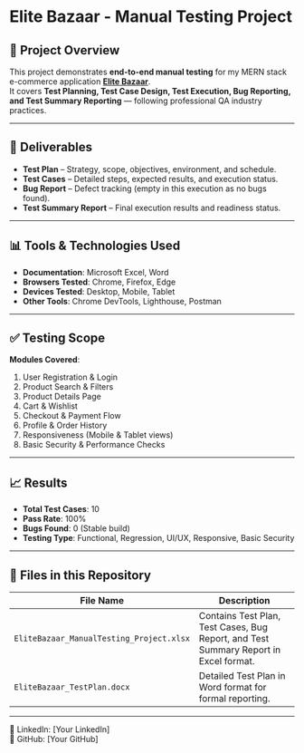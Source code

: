 # Elite Bazaar - Manual Testing Project

## 📌 Project Overview
This project demonstrates **end-to-end manual testing** for my MERN stack e-commerce application **[Elite Bazaar](https://elite-bazaar-front.vercel.app/)**.  
It covers **Test Planning, Test Case Design, Test Execution, Bug Reporting, and Test Summary Reporting** — following professional QA industry practices.

---

## 📂 Deliverables
- **Test Plan** – Strategy, scope, objectives, environment, and schedule.
- **Test Cases** – Detailed steps, expected results, and execution status.
- **Bug Report** – Defect tracking (empty in this execution as no bugs found).
- **Test Summary Report** – Final execution results and readiness status.

---

## 📊 Tools & Technologies Used
- **Documentation**: Microsoft Excel, Word
- **Browsers Tested**: Chrome, Firefox, Edge
- **Devices Tested**: Desktop, Mobile, Tablet
- **Other Tools**: Chrome DevTools, Lighthouse, Postman

---

## ✅ Testing Scope
**Modules Covered**:
1. User Registration & Login
2. Product Search & Filters
3. Product Details Page
4. Cart & Wishlist
5. Checkout & Payment Flow
6. Profile & Order History
7. Responsiveness (Mobile & Tablet views)
8. Basic Security & Performance Checks

---

## 📈 Results
- **Total Test Cases**: 10
- **Pass Rate**: 100%
- **Bugs Found**: 0 (Stable build)
- **Testing Type**: Functional, Regression, UI/UX, Responsive, Basic Security

---

## 📂 Files in this Repository
| File Name | Description |
|-----------|-------------|
| `EliteBazaar_ManualTesting_Project.xlsx` | Contains Test Plan, Test Cases, Bug Report, and Test Summary Report in Excel format. |
| `EliteBazaar_TestPlan.docx` | Detailed Test Plan in Word format for formal reporting. |

---

💼 LinkedIn: [Your LinkedIn]  
🐙 GitHub: [Your GitHub]

